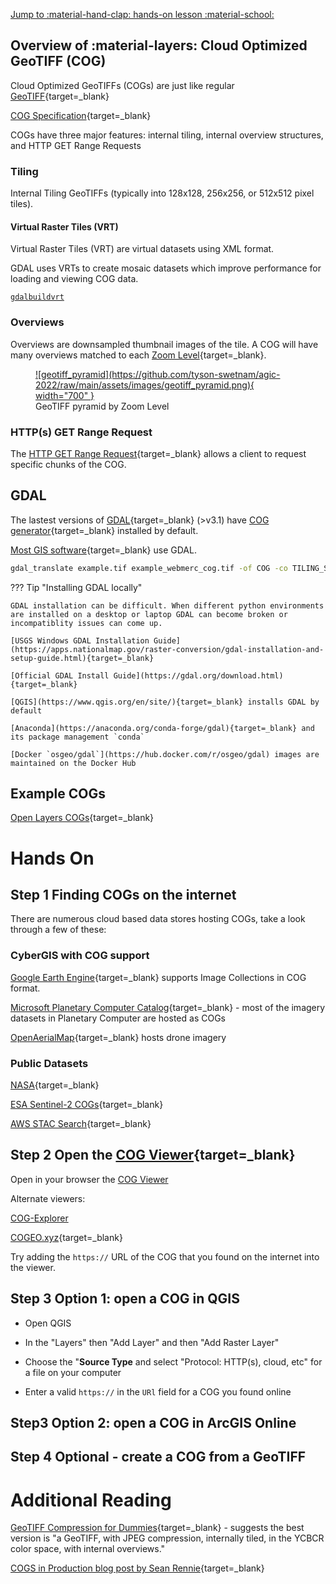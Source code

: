 [Jump to :material-hand-clap: hands-on lesson :material-school: ](#hands-on)

## Overview of :material-layers: Cloud Optimized GeoTIFF (COG)

Cloud Optimized GeoTIFFs (COGs) are just like regular [GeoTIFF](https://www.ogc.org/standards/geotiff){target=_blank}

[COG Specification](https://github.com/cogeotiff/cog-spec/blob/master/spec.md){target=_blank}

COGs have three major features: internal tiling, internal overview structures, and HTTP GET Range Requests

### Tiling

Internal Tiling GeoTIFFs (typically into 128x128, 256x256, or 512x512 pixel tiles).  

#### Virtual Raster Tiles (VRT)

Virtual Raster Tiles (VRT) are virtual datasets using XML format. 

GDAL uses VRTs to create mosaic datasets which improve performance for loading and viewing COG data.

[`gdalbuildvrt`](https://gdal.org/programs/gdalbuildvrt.html?highlight=gdalbuildvrt)

### Overviews 

Overviews are downsampled thumbnail images of the tile. A COG will have many overviews matched to each [Zoom Level](https://wiki.openstreetmap.org/wiki/Zoom_levels){target=_blank}.

<figure markdown>
  <a href="https://github.com/tyson-swetnam/agic-2022/raw/main/assets/images/geotiff_pyramid.png" target="blank" rel="geotiff_pyramid">![geotiff_pyramid](https://github.com/tyson-swetnam/agic-2022/raw/main/assets/images/geotiff_pyramid.png){ width="700" } </a>
    <figcaption>GeoTIFF pyramid by Zoom Level</figcaption>
</figure>

### HTTP(s) GET Range Request

The [HTTP GET Range Request](https://www.rfc-editor.org/rfc/rfc7233){target=_blank} allows a client to request specific chunks of the COG.

## GDAL

The lastest versions of [GDAL](https://gdal.org){target=_blank} (>v3.1) have [COG generator](https://gdal.org/drivers/raster/cog.html){target=_blank} installed by default.

[Most GIS software](https://gdal.org/software_using_gdal.html#software-using-gdal){target=_blank} use GDAL.

``` bash
gdal_translate example.tif example_webmerc_cog.tif -of COG -co TILING_SCHEME=GoogleMapsCompatible -co COMPRESS=JPEG
```

??? Tip "Installing GDAL locally"

    GDAL installation can be difficult. When different python environments are installed on a desktop or laptop GDAL can become broken or incompatiblity issues can come up.

    [USGS Windows GDAL Installation Guide](https://apps.nationalmap.gov/raster-conversion/gdal-installation-and-setup-guide.html){target=_blank} 

    [Official GDAL Install Guide](https://gdal.org/download.html){target=_blank} 

    [QGIS](https://www.qgis.org/en/site/){target=_blank} installs GDAL by default

    [Anaconda](https://anaconda.org/conda-forge/gdal){target=_blank} and its package management `conda`

    [Docker `osgeo/gdal`](https://hub.docker.com/r/osgeo/gdal) images are maintained on the Docker Hub

## Example COGs

[Open Layers COGs](https://openlayers.org/en/latest/examples/cog.html){target=_blank}

# Hands On

## **Step 1** Finding COGs on the internet

There are numerous cloud based data stores hosting COGs, take a look through a few of these:

### CyberGIS with COG support

[Google Earth Engine](https://developers.google.com/earth-engine/guides/image_overview){target=_blank} supports Image Collections in COG format.

[Microsoft Planetary Computer Catalog](https://planetarycomputer.microsoft.com/catalog){target=_blank} - most of the imagery datasets in Planetary Computer are hosted as COGs

[OpenAerialMap](https://openaerialmap.org/){target=_blank} hosts drone imagery

### Public Datasets

[NASA](https://www.earthdata.nasa.gov/engage/cloud-optimized-geotiffs){target=_blank}

[ESA Sentinel-2 COGs](https://registry.opendata.aws/sentinel-2-l2a-cogs/){target=_blank}

[AWS STAC Search](https://radiantearth.github.io/stac-browser/#/external/earth-search.aws.element84.com/v0){target=_blank}

## **Step 2** Open the [COG Viewer](https://www.cogeo.org/map/){target=_blank}

Open in your browser the [COG Viewer](https://www.cogeo.org/map/)

Alternate viewers: 

[COG-Explorer](https://geotiffjs.github.io/cog-explorer/#long=-112.370&lat=35.210&zoom=5&scene=&bands=&pipeline=)

[COGEO.xyz](https://cogeo.xyz/){target=_blank}

Try adding the `https://` URL of the COG that you found on the internet into the viewer.

## **Step 3** Option 1: open a COG in QGIS

* Open QGIS

* In the "Layers" then "Add Layer" and then "Add Raster Layer" 

* Choose the "**Source Type** and select "Protocol: HTTP(s), cloud, etc" for a file on your computer

* Enter a valid `https://` in the `URl` field for a COG you found online

## **Step3** Option 2: open a COG in ArcGIS Online

## **Step 4** Optional - create a COG from a GeoTIFF

# Additional Reading

[GeoTIFF Compression for Dummies](https://blog.cleverelephant.ca/2015/02/geotiff-compression-for-dummies.html){target=_blank} - suggests the best version is "a GeoTIFF, with JPEG compression, internally tiled, in the YCBCR color space, with internal overviews."

[COGS in Production blog post by Sean Rennie](https://sean-rennie.medium.com/cogs-in-production-e9a42c7f54e4){target=_blank}
